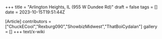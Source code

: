 +++
title = "Arlington Heights, IL (955 W Dundee Rd)"
draft = false
tags = []
date = 2023-10-15T19:51:44Z

[Article]
contributors = ["ChuckECool","Rexburg090","ShowbizMidwest","ThatBoiCydalan"]
gallery = []
+++
text/x-wiki